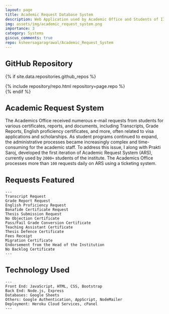 ```yaml
---
layout: page
title: Academic Request Database System
description: Web Application used by Academic Office and Students of IIT GN for requesting academic documents.
img: assets/img/academic_request_system.png
importance: 3
category: Systems
giscus_comments: true
repo: ksheersagaragrawal/Academic_Request_System
---
```


## <span style="font-size: 24px;font-weight: bold;">GitHub Repository</span>

{% if site.data.repositories.github_repos %}
<div class="repositories d-flex flex-wrap flex-md-row flex-column justify-content-between align-items-center">
    {% include repository/repo.html repository=page.repo %}
</div>
{% endif %}

## <span style="font-size: 24px;font-weight: bold;">Academic Request System <a href="https://academics.iitgn.ac.in/request/index.php" title="CV"><i class="fas fa-globe"></i></a></span>
The Academics Office received numerous e-mail requests from students for various certificates, reports, and documents, including Transcripts, Grade Reports, English proficiency certificates, and more, often related to visa applications and scholarships. As student programs continued to expand, the administrative processes became increasingly complex and time-consuming for the academic staff. 
To address this issue, I along with Prakti Saroj, developed the first iteration of Academic Request System (ARS), currently used by `2000+` students of the institute. The Academics Office processes more than `100` requests daily on ARS using a ticketing system.

## <span style="font-size: 24px;font-weight: bold;">Requests Featured</span>

    ---
    Transcript Request
    Grade Report Request
    English Proficiency Request
    Bonafide Certificate Request
    Thesis Submission Request
    No Objection Certificate
    Pass/Fail Grade Conversion Certificate
    Teaching Assistant Certificate
    Thesis Defence Certificate
    Fees Receipt
    Migration Certificate
    Endorsement from the Head of the Institution
    No Backlog Certificate
    ---

## <span style="font-size: 24px;font-weight: bold;">Technology Used</span>
    ---
    Front End: JavaScript, HTML, CSS, Bootstrap
    Back End: Node.js, Express
    Databases: Google Sheets
    Others: Google Authentication, AppScript, NodeMailer
    Deployment: Heroku Cloud Services, cPanel
    ---

    